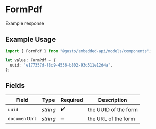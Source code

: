 # FormPdf

Example response

## Example Usage

```typescript
import { FormPdf } from "@gusto/embedded-api/models/components";

let value: FormPdf = {
  uuid: "e177357d-f8d9-4536-b802-93d511e12d4a",
};
```

## Fields

| Field                | Type                 | Required             | Description          |
| -------------------- | -------------------- | -------------------- | -------------------- |
| `uuid`               | *string*             | :heavy_check_mark:   | the UUID of the form |
| `documentUrl`        | *string*             | :heavy_minus_sign:   | the URL of the form  |